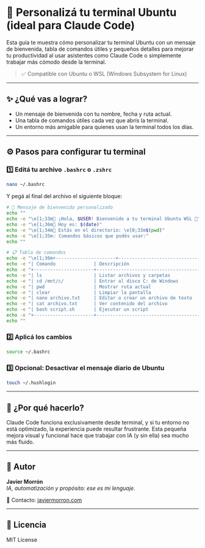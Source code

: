 # 🧠 Personalizá tu terminal Ubuntu (ideal para Claude Code)

Esta guía te muestra cómo personalizar tu terminal Ubuntu con un mensaje de bienvenida, tabla de comandos útiles y pequeños detalles para mejorar tu productividad al usar asistentes como Claude Code o simplemente trabajar más cómodo desde la terminal.

> ✅ Compatible con Ubuntu o WSL (Windows Subsystem for Linux)

---

## ✨ ¿Qué vas a lograr?

- Un mensaje de bienvenida con tu nombre, fecha y ruta actual.
- Una tabla de comandos útiles cada vez que abrís la terminal.
- Un entorno más amigable para quienes usan la terminal todos los días.

---

## ⚙️ Pasos para configurar tu terminal

### 1️⃣ Editá tu archivo `.bashrc` o `.zshrc`

```bash
nano ~/.bashrc
```

Y pegá al final del archivo el siguiente bloque:

```bash
# 👋 Mensaje de bienvenida personalizado
echo ""
echo -e "\e[1;33m👋 ¡Hola, $USER! Bienvenido a tu terminal Ubuntu WSL 🚀"
echo -e "\e[1;36m📅 Hoy es: $(date)"
echo -e "\e[1;34m📂 Estás en el directorio: \e[0;33m$(pwd)"
echo -e "\e[1;35m💡 Comandos básicos que podés usar:"
echo ""

# 📋 Tabla de comandos
echo -e "\e[1;36m+----------------------+---------------------------------------------+"
echo -e "| Comando              | Descripción                                 |"
echo -e "+----------------------+---------------------------------------------+"
echo -e "| ls                   | Listar archivos y carpetas                  |"
echo -e "| cd /mnt/c/           | Entrar al disco C: de Windows               |"
echo -e "| pwd                  | Mostrar ruta actual                         |"
echo -e "| clear                | Limpiar la pantalla                         |"
echo -e "| nano archivo.txt     | Editar o crear un archivo de texto          |"
echo -e "| cat archivo.txt      | Ver contenido del archivo                   |"
echo -e "| bash script.sh       | Ejecutar un script                          |"
echo -e "+----------------------+---------------------------------------------+\e[0m"
echo ""
```

### 2️⃣ Aplicá los cambios

```bash
source ~/.bashrc
```

### 3️⃣ Opcional: Desactivar el mensaje diario de Ubuntu

```bash
touch ~/.hushlogin
```

---

## 🧩 ¿Por qué hacerlo?

Claude Code funciona exclusivamente desde terminal, y si tu entorno no está optimizado, la experiencia puede resultar frustrante. Esta pequeña mejora visual y funcional hace que trabajar con IA (y sin ella) sea mucho más fluido.

---

## 🧑 Autor

**Javier Morrón**  
*IA, automatización y propósito: ese es mi lenguaje.*

📩 Contacto: [javiermorron.com](https://javiermorron.com)

---

## 📜 Licencia

MIT License
